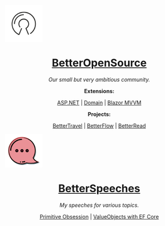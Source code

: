 <p align="center" style="width: 50%; margin:0 left;text-align: left;">
    <img width="100px" src="https://raw.githubusercontent.com/better-open-source/better-open-source/main/icon.png" align="center" />
    <a href="https://github.com/better-open-source"><h1 align="center">BetterOpenSource</h1></a>
    <p align="center"><i>Our small but very ambitious community.</i></p>
    <p align="center"><b>Extensions:</b></p>
    <p align="center">
        <a href="https://github.com/better-open-source/better-extensions-aspnet">ASP.NET</a> |
        <a href="https://github.com/better-open-source/better-extensions-domain">Domain</a> |
        <a href="https://github.com/better-open-source/better-extensions-blazormvvm">Blazor MVVM</a>
    </p>
    <p align="center"><b>Projects:</b></p>
    <p align="center">
        <a href="https://github.com/better-open-source/better-travel">BetterTravel</a> |
        <a href="https://github.com/better-open-source/better-flow">BetterFlow</a> |
        <a href="https://github.com/better-open-source/better-read">BetterRead</a>
    </p>
</p>

<p align="center" style="width: 50%; margin:0 left;text-align: left;">
    <img width="100px" src="https://raw.githubusercontent.com/better-speeches/better-speeches/main/icon.png" align="center" />
    <a href="https://github.com/better-speaches"><h1 align="center">BetterSpeeches</h1></a>
    <p align="center"><i>My speeches for various topics.</i></p>
    <p align="center">
        <a href="https://github.com/better-speaches/varyence-primitive-obsession">Primitive Obsession</a> |
        <a href="https://github.com/better-speaches/varyence-value-objects">ValueObjects with EF Core</a>
    </p>
</p>
